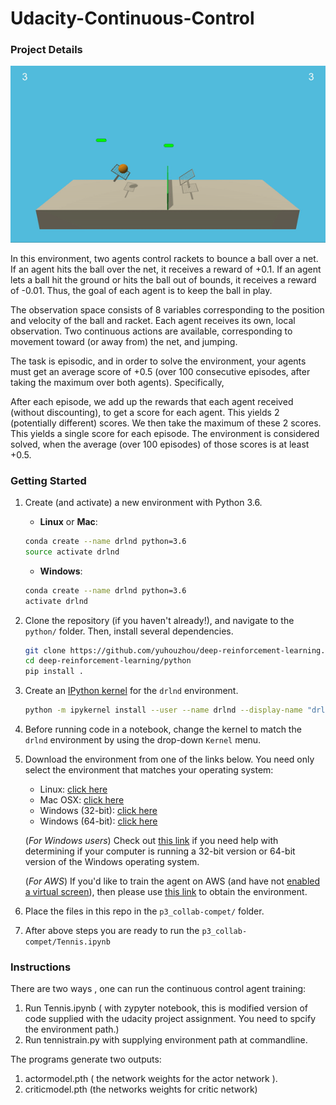 
# Udacity-Continuous-Control


### Project Details

<img src="env.gif"/>

In this environment, two agents control rackets to bounce a ball over a net. If an agent hits the ball over the net, it receives a reward of +0.1. If an agent lets a ball hit the ground or hits the ball out of bounds, it receives a reward of -0.01. Thus, the goal of each agent is to keep the ball in play.

The observation space consists of 8 variables corresponding to the position and velocity of the ball and racket. Each agent receives its own, local observation. Two continuous actions are available, corresponding to movement toward (or away from) the net, and jumping.

The task is episodic, and in order to solve the environment, your agents must get an average score of +0.5 (over 100 consecutive episodes, after taking the maximum over both agents). Specifically,

After each episode, we add up the rewards that each agent received (without discounting), to get a score for each agent. This yields 2 (potentially different) scores. We then take the maximum of these 2 scores.
This yields a single score for each episode.
The environment is considered solved, when the average (over 100 episodes) of those scores is at least +0.5.


### Getting Started

1. Create (and activate) a new environment with Python 3.6.

   - __Linux__ or __Mac__: 

   ```bash
   conda create --name drlnd python=3.6
   source activate drlnd
   ```

   - __Windows__: 

   ```bash
   conda create --name drlnd python=3.6 
   activate drlnd
   ```

2. Clone the repository (if you haven't already!), and navigate to the `python/` folder.  Then, install several dependencies.

   ```bash
   git clone https://github.com/yuhouzhou/deep-reinforcement-learning.git
   cd deep-reinforcement-learning/python
   pip install .
   ```

3. Create an [IPython kernel](http://ipython.readthedocs.io/en/stable/install/kernel_install.html) for the `drlnd` environment.  

   ```bash
   python -m ipykernel install --user --name drlnd --display-name "drlnd"
   ```

4. Before running code in a notebook, change the kernel to match the `drlnd` environment by using the drop-down `Kernel` menu.

5. Download the environment from one of the links below.  You need only select the environment that matches your operating system:

   - Linux: [click here](https://s3-us-west-1.amazonaws.com/udacity-drlnd/P3/Tennis/Tennis_Linux.zip)
   - Mac OSX: [click here](https://s3-us-west-1.amazonaws.com/udacity-drlnd/P3/Tennis/Tennis.app.zip)
   - Windows (32-bit): [click here](https://s3-us-west-1.amazonaws.com/udacity-drlnd/P3/Tennis/Tennis_Windows_x86.zip)
   - Windows (64-bit): [click here](https://s3-us-west-1.amazonaws.com/udacity-drlnd/P3/Tennis/Tennis_Windows_x86_64.zip)

   (_For Windows users_) Check out [this link](https://support.microsoft.com/en-us/help/827218/how-to-determine-whether-a-computer-is-running-a-32-bit-version-or-64) if you need help with determining if your computer is running a 32-bit version or 64-bit version of the Windows operating system.

   (_For AWS_) If you'd like to train the agent on AWS (and have not [enabled a virtual screen](https://github.com/Unity-Technologies/ml-agents/blob/master/docs/Training-on-Amazon-Web-Service.md)), then please use [this link](https://s3-us-west-1.amazonaws.com/udacity-drlnd/P1/Banana/Banana_Linux_NoVis.zip) to obtain the environment.

6. Place the files in this repo in the `p3_collab-compet/` folder. 

7. After above steps you are ready to run the `p3_collab-compet/Tennis.ipynb`


### Instructions

There are two ways , one can run the continuous control agent training:<br/>

1. Run Tennis.ipynb ( with zypyter notebook, this is modified version of code supplied with the udacity project assignment. You need to spcify the environment path.)
2. Run tennistrain.py with supplying environment path at commandline.

The programs generate two outputs: 
1. actormodel.pth  ( the network weights for the actor network ).
2. criticmodel.pth  (the networks weights for critic network)

